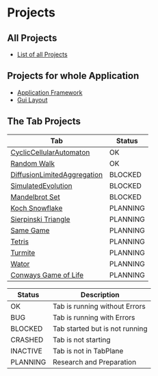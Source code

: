 # Projects

## All Projects
* [List of all Projects](https://github.com/Computer-Kurzweil/computer_kurzweil/projects)

## Projects for whole Application
* [Application Framework](https://github.com/Computer-Kurzweil/computer_kurzweil/projects/4)
* [Gui Layout](https://github.com/Computer-Kurzweil/computer_kurzweil/projects/5)

## The Tab Projects
| Tab  | Status   |
|------|----------|
| [CyclicCellularAutomaton](https://github.com/Computer-Kurzweil/computer_kurzweil/projects/2)| OK |
| [Random Walk](https://github.com/Computer-Kurzweil/computer_kurzweil/projects/7)| OK  |
| [DiffusionLimitedAggregation](https://github.com/Computer-Kurzweil/computer_kurzweil/projects/1) | BLOCKED |
| [SimulatedEvolution](https://github.com/Computer-Kurzweil/computer_kurzweil/projects/3)| BLOCKED |
| [Mandelbrot Set](https://github.com/Computer-Kurzweil/computer_kurzweil/projects/6)| BLOCKED |
| [Koch Snowflake](https://github.com/Computer-Kurzweil/computer_kurzweil/projects/7)| PLANNING |
| [Sierpinski Triangle](https://github.com/Computer-Kurzweil/computer_kurzweil/projects/7)| PLANNING |
| [Same Game](https://github.com/Computer-Kurzweil/computer_kurzweil/projects/7)| PLANNING |
| [Tetris](https://github.com/Computer-Kurzweil/computer_kurzweil/projects/7)| PLANNING |
| [Turmite](https://github.com/Computer-Kurzweil/computer_kurzweil/projects/7)| PLANNING |
| [Wator](https://github.com/Computer-Kurzweil/computer_kurzweil/projects/7)| PLANNING |
| [Conways Game of Life](https://github.com/Computer-Kurzweil/computer_kurzweil/projects/7)| PLANNING |

| Status    | Description |
|-----------|--------------------------------|
| OK        | Tab is running without Errors  |
| BUG       | Tab is running with Errors     |
| BLOCKED   | Tab started but is not running |
| CRASHED   | Tab is not starting            |
| INACTIVE  | Tab is not in TabPlane         |
| PLANNING  | Research and Preparation       |

